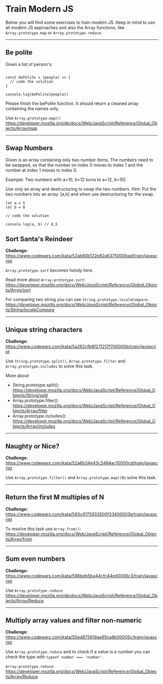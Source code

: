 # Train Modern JS

Below you will find some exercises to train modern JS.
Keep in mind to use all modern JS approaches and also the Array functions, like `Array.prototype.map` or `Array.prototype.reduce`.

---

## Be polite

Given a list of person's:

```const people = [{name:'Johannes', age: 60}, {name:'Maya', age: 45}, {name:'Suzi', age: 66}]

const bePolite = (people) => {
  // code the solution
}

console.log(bePolite(people))

```

Please finish the bePolite function. It should return a cleaned array containing the names only.

Use `Array.prototype.map()`: https://developer.mozilla.org/de/docs/Web/JavaScript/Reference/Global_Objects/Array/map

---

## Swap Numbers

Given is an array containing only two number items.
The numbers need to be swapped, so that the number on index 0 moves to index 1 and the number at index 1 moves to index 0.

Example:
Two numbers with a=10, b=12 turns to a=12, b=10]

Use only an array and destructuring to swap the two numbers.
Hint: Put the two numbers into an array: [a,b] and when use destructuring for the swap.

```
let a = 5
let b = 8

// code the solution

console.log(a, b) // 8,5
```

## Sort Santa's Reindeer

**Challenge:**
https://www.codewars.com/kata/52ab60b122e82a6375000bad/train/javascript

*`Array.prototype.sort` becomes handy here.*

Read more about `Array.prototype.sort`:
*https://developer.mozilla.org/docs/Web/JavaScript/Reference/Global_Objects/Array/sort*


For comparing two string you can use `String.prototype.localeCompare`:
*https://developer.mozilla.org/docs/Web/JavaScript/Reference/Global_Objects/String/localeCompare*

---

## Unique string characters

**Challenge:**
https://www.codewars.com/kata/5a262cfb8f27f217f700000b/train/javascript

Use `String.prototype.split()`, `Array.prototype.filter` and `Array.prototype.includes` to solve this task.

More about:
- String.prototype.split(): https://developer.mozilla.org/docs/Web/JavaScript/Reference/Global_Objects/String/split
- Array.prototype.filter(): https://developer.mozilla.org/docs/Web/JavaScript/Reference/Global_Objects/Array/filter
- Array.prototype.includes(): https://developer.mozilla.org/docs/Web/JavaScript/Reference/Global_Objects/Array/includes

---

## Naughty or Nice?

**Challenge:**
https://www.codewars.com/kata/52a6b34e43c2484ac10000cd/train/javascript

Use  `Array.prototype.filter()` and `Array.prototype.map()`to solve this task.

---

## Return the first M multiples of N

**Challenge:**
https://www.codewars.com/kata/593c9175933500f33400003e/train/javascript

To resolve this task use `Array.from()`:
https://developer.mozilla.org/docs/Web/JavaScript/Reference/Global_Objects/Array/from

---

## Sum even numbers

**Challenge:**
https://www.codewars.com/kata/586beb5ba44cfc44ed0006c3/train/javascript

Use `Array.prototype.reduce`:
https://developer.mozilla.org/de/docs/Web/JavaScript/Reference/Global_Objects/Array/Reduce

---

## Multiply array values and filter non-numeric

**Challenge:**
https://www.codewars.com/kata/55ed875819ae85ca8b00005c/train/javascript

Use `Array.prototype.reduce` and to check if a value is a number you can check the type with `typeof number === 'number'`.

`Array.prototype.reduce`: https://developer.mozilla.org/docs/Web/JavaScript/Reference/Global_Objects/Array/Reduce

